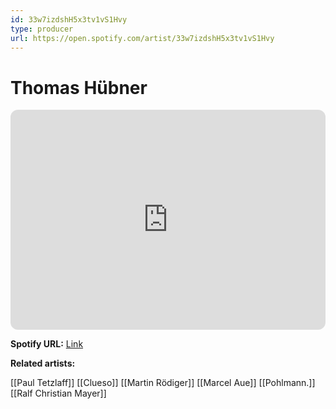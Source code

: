 ```yaml
---
id: 33w7izdshH5x3tv1vS1Hvy
type: producer
url: https://open.spotify.com/artist/33w7izdshH5x3tv1vS1Hvy
---
```

# Thomas Hübner

<iframe style="border-radius:12px" src="https://open.spotify.com/embed/artist/33w7izdshH5x3tv1vS1Hvy" width="100%" height="352" frameBorder="0" allowfullscreen="" allow="autoplay; clipboard-write; encrypted-media; fullscreen; picture-in-picture" loading="lazy"></iframe>

**Spotify URL:** [Link](https://open.spotify.com/artist/33w7izdshH5x3tv1vS1Hvy)

**Related artists:**

[[Paul Tetzlaff]]
[[Clueso]]
[[Martin Rödiger]]
[[Marcel Aue]]
[[Pohlmann.]]
[[Ralf Christian Mayer]]
